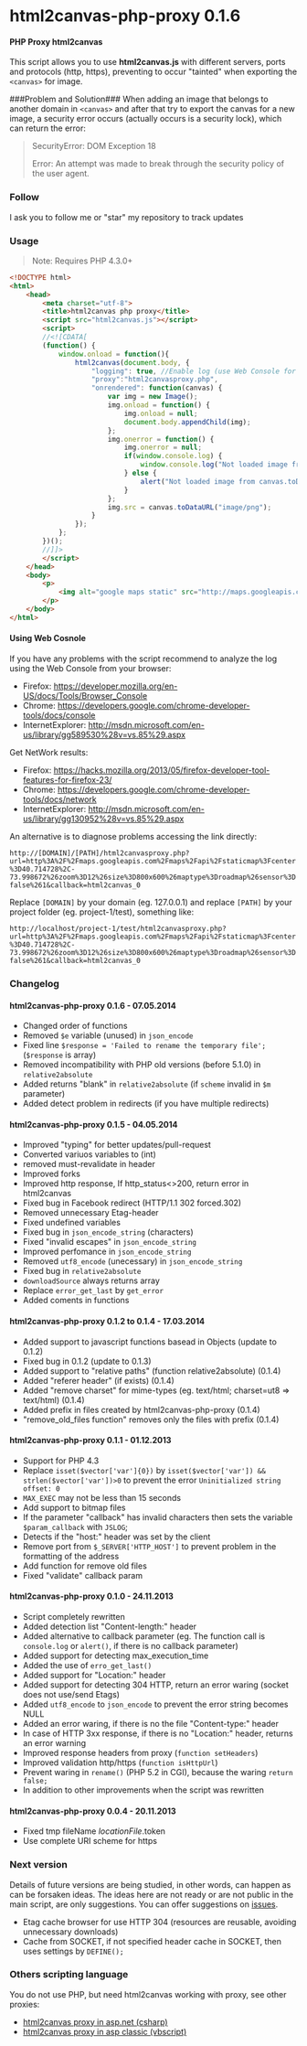 html2canvas-php-proxy 0.1.6
=====================

#### PHP Proxy html2canvas ####

This script allows you to use **html2canvas.js** with different servers, ports and protocols (http, https),
preventing to occur "tainted" when exporting the `<canvas>` for image.

###Problem and Solution###
When adding an image that belongs to another domain in `<canvas>` and after that try to export the canvas
for a new image, a security error occurs (actually occurs is a security lock), which can return the error:

> SecurityError: DOM Exception 18
>
> Error: An attempt was made to break through the security policy of the user agent.

### Follow ###

I ask you to follow me or "star" my repository to track updates

### Usage ###

> Note: Requires PHP 4.3.0+

```html
<!DOCTYPE html>
<html>
	<head>
		<meta charset="utf-8">
		<title>html2canvas php proxy</title>
		<script src="html2canvas.js"></script>
		<script>
		//<![CDATA[
		(function() {
			window.onload = function(){
				html2canvas(document.body, {
					"logging": true, //Enable log (use Web Console for get Errors and Warings)
					"proxy":"html2canvasproxy.php",
					"onrendered": function(canvas) {
						var img = new Image();
						img.onload = function() {
							img.onload = null;
							document.body.appendChild(img);
						};
						img.onerror = function() {
							img.onerror = null;
							if(window.console.log) {
								window.console.log("Not loaded image from canvas.toDataURL");
							} else {
								alert("Not loaded image from canvas.toDataURL");
							}
						};
						img.src = canvas.toDataURL("image/png");
					}
				});
			};
		})();
		//]]>
		</script>
	</head>
	<body>
		<p>
			<img alt="google maps static" src="http://maps.googleapis.com/maps/api/staticmap?center=40.714728,-73.998672&amp;zoom=12&amp;size=800x600&amp;maptype=roadmap&amp;sensor=false">
		</p>
	</body>
</html>
```

#### Using Web Cosnole ####

If you have any problems with the script recommend to analyze the log using the Web Console from your browser:
* Firefox: https://developer.mozilla.org/en-US/docs/Tools/Browser_Console
* Chrome: https://developers.google.com/chrome-developer-tools/docs/console
* InternetExplorer: http://msdn.microsoft.com/en-us/library/gg589530%28v=vs.85%29.aspx

Get NetWork results:
* Firefox: https://hacks.mozilla.org/2013/05/firefox-developer-tool-features-for-firefox-23/
* Chrome: https://developers.google.com/chrome-developer-tools/docs/network
* InternetExplorer: http://msdn.microsoft.com/en-us/library/gg130952%28v=vs.85%29.aspx

An alternative is to diagnose problems accessing the link directly:

`http://[DOMAIN]/[PATH]/html2canvasproxy.php?url=http%3A%2F%2Fmaps.googleapis.com%2Fmaps%2Fapi%2Fstaticmap%3Fcenter%3D40.714728%2C-73.998672%26zoom%3D12%26size%3D800x600%26maptype%3Droadmap%26sensor%3Dfalse%261&callback=html2canvas_0`

Replace `[DOMAIN]` by your domain (eg. 127.0.0.1) and replace `[PATH]` by your project folder (eg. project-1/test), something like:

`http://localhost/project-1/test/html2canvasproxy.php?url=http%3A%2F%2Fmaps.googleapis.com%2Fmaps%2Fapi%2Fstaticmap%3Fcenter%3D40.714728%2C-73.998672%26zoom%3D12%26size%3D800x600%26maptype%3Droadmap%26sensor%3Dfalse%261&callback=html2canvas_0`


### Changelog ###

#### html2canvas-php-proxy 0.1.6 - 07.05.2014 ####

* Changed order of functions
* Removed `$e` variable (unused) in `json_encode`
* Fixed line `$response = 'Failed to rename the temporary file';` (`$response` is array)
* Removed incompatibility with PHP old versions (before 5.1.0) in `relative2absolute`
* Added returns "blank" in `relative2absolute` (if `scheme` invalid in `$m` parameter)
* Added detect problem in redirects (if you have multiple redirects)


#### html2canvas-php-proxy 0.1.5 - 04.05.2014 ####

* Improved "typing" for better updates/pull-request
* Converted variuos variables to (int)
* removed must-revalidate in header
* Improved forks
* Improved http response, If http_status<>200, return error in html2canvas
* Fixed bug in Facebook redirect (HTTP/1.1 302 forced.302)
* Removed unnecessary Etag-header
* Fixed undefined variables
* Fixed bug in `json_encode_string` (characters)
* Fixed "invalid escapes" in `json_encode_string`
* Improved perfomance in `json_encode_string`
* Removed `utf8_encode` (unecessary) in `json_encode_string`
* Fixed bug in `relative2absolute`
* `downloadSource` always returns array
* Replace `error_get_last` by `get_error`
* Added coments in functions


#### html2canvas-php-proxy 0.1.2 to 0.1.4 - 17.03.2014 ####

* Added support to javascript functions basead in Objects (update to 0.1.2)
* Fixed bug in 0.1.2 (update to 0.1.3)
* Added support to "relative paths" (function relative2absolute) (0.1.4)
* Added "referer header" (if exists) (0.1.4)
* Added "remove charset" for mime-types (eg. text/html; charset=ut8 => text/html) (0.1.4)
* Added prefix in files created by html2canvas-php-proxy (0.1.4)
* "remove_old_files function" removes only the files with prefix (0.1.4)


#### html2canvas-php-proxy 0.1.1 - 01.12.2013 ####

* Support for PHP 4.3
* Replace `isset($vector['var']{0})` by `isset($vector['var']) && strlen($vector['var'])>0` to prevent the error `Uninitialized string offset: 0`
* `MAX_EXEC` may not be less than 15 seconds
* Add support to bitmap files
* If the parameter "callback" has invalid characters then sets the variable `$param_callback` with `JSLOG`;
* Detects if the "host:" header was set by the client
* Remove port from `$_SERVER['HTTP_HOST']` to prevent problem in the formatting of the address
* Add function for remove old files
* Fixed "validate" callback param


#### html2canvas-php-proxy 0.1.0 - 24.11.2013 ####

* Script completely rewritten
* Added detection list "Content-length:" header
* Added alternative to callback parameter (eg. The function call is `console.log` or `alert()`, if there is no callback parameter)
* Added support for detecting max_execution_time
* Added the use of `erro_get_last()`
* Added support for "Location:" header
* Added support for detecting 304 HTTP, return an error waring (socket does not use/send Etags)
* Added `utf8_encode` to `json_encode` to prevent the error string becomes NULL
* Added an error waring, if there is no the file "Content-type:" header
* In case of HTTP 3xx response, if there is no "Location:" header, returns an error warning
* Improved response headers from proxy (`function setHeaders`)
* Improved validation http/https (`function isHttpUrl`)
* Prevent waring in `rename()` (PHP 5.2 in CGI), because the waring `return false;`
* In addition to other improvements when the script was rewritten


#### html2canvas-php-proxy 0.0.4 - 20.11.2013 ####

* Fixed tmp fileName $locationFile.$token
* Use complete URI scheme for https


### Next version ###

Details of future versions are being studied, in other words, can happen as can be forsaken ideas.
The ideas here are not ready or are not public in the main script, are only suggestions. You can offer suggestions on [issues](https://github.com/brcontainer/html2canvas-php-proxy/issues/new).

* Etag cache browser for use HTTP 304 (resources are reusable, avoiding unnecessary downloads)
* Cache from SOCKET, if not specified header cache in SOCKET, then uses settings by `DEFINE();`

### Others scripting language ###

You do not use PHP, but need html2canvas working with proxy, see other proxies:

* [html2canvas proxy in asp.net (csharp)](https://github.com/brcontainer/html2canvas-csharp-proxy)
* [html2canvas proxy in asp classic (vbscript)](https://github.com/brcontainer/html2canvas-asp-vbscript-proxy)
